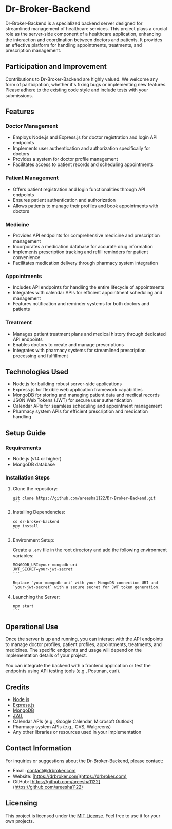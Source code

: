 # Dr-Broker-Backend

Dr-Broker-Backend is a specialized backend server designed for streamlined management of healthcare services. This project plays a crucial role as the server-side component of a healthcare application, enhancing the interaction and coordination between doctors and patients. It provides an effective platform for handling appointments, treatments, and prescription management.

## Participation and Improvement

Contributions to Dr-Broker-Backend are highly valued. We welcome any form of participation, whether it's fixing bugs or implementing new features. Please adhere to the existing code style and include tests with your submissions.

## Features

### Doctor Management

- Employs Node.js and Express.js for doctor registration and login API endpoints
- Implements user authentication and authorization specifically for doctors
- Provides a system for doctor profile management
- Facilitates access to patient records and scheduling appointments

### Patient Management

- Offers patient registration and login functionalities through API endpoints
- Ensures patient authentication and authorization
- Allows patients to manage their profiles and book appointments with doctors

### Medicine

- Provides API endpoints for comprehensive medicine and prescription management
- Incorporates a medication database for accurate drug information
- Implements prescription tracking and refill reminders for patient convenience
- Facilitates medication delivery through pharmacy system integration

### Appointments

- Includes API endpoints for handling the entire lifecycle of appointments
- Integrates with calendar APIs for efficient appointment scheduling and management
- Features notification and reminder systems for both doctors and patients

### Treatment

- Manages patient treatment plans and medical history through dedicated API endpoints
- Enables doctors to create and manage prescriptions
- Integrates with pharmacy systems for streamlined prescription processing and fulfillment

## Technologies Used

- Node.js for building robust server-side applications
- Express.js for flexible web application framework capabilities
- MongoDB for storing and managing patient data and medical records
- JSON Web Tokens (JWT) for secure user authentication
- Calendar APIs for seamless scheduling and appointment management
- Pharmacy system APIs for efficient prescription and medication handling

## Setup Guide

### Requirements

- Node.js (v14 or higher)
- MongoDB database

### Installation Steps

1. Clone the repository:

   ````shell
   git clone https://github.com/areesha1122/Dr-Broker-Backend.git
   ```

   ````

2. Installing Dependencies:

   ````shell
   cd dr-broker-backend
   npm install
   ```

   ````

3. Environment Setup:

   Create a `.env` file in the root directory and add the following environment variables:

   ````plaintext
   MONGODB_URI=your-mongodb-uri
   JWT_SECRET=your-jwt-secret
   ```

   Replace `your-mongodb-uri` with your MongoDB connection URI and `your-jwt-secret` with a secure secret for JWT token generation.

   ````

4. Launching the Server:

   ````shell
   npm start
   ```
   ````

## Operational Use

Once the server is up and running, you can interact with the API endpoints to manage doctor profiles, patient profiles, appointments, treatments, and medicines. The specific endpoints and usage will depend on the implementation details of your project.

You can integrate the backend with a frontend application or test the endpoints using API testing tools (e.g., Postman, curl).

## Credits

- [Node.js](https://nodejs.org/)
- [Express.js](https://expressjs.com/)
- [MongoDB](https://www.mongodb.com/)
- [JWT](https://jwt.io/)
- Calendar APIs (e.g., Google Calendar, Microsoft Outlook)
- Pharmacy system APIs (e.g., CVS, Walgreens)
- Any other libraries or resources used in your implementation

## Contact Information

For inquiries or suggestions about the Dr-Broker-Backend, please contact:

- Email: [contact@drbroker.com](mailto:contact@drbroker.com)
- Website: [https://drbroker.com](https://drbroker.com)
- GitHub: [https://github.com/areesha1122](https://github.com/areesha1122)

## Licensing

This project is licensed under the [MIT License](LICENSE). Feel free to use it for your own projects.
